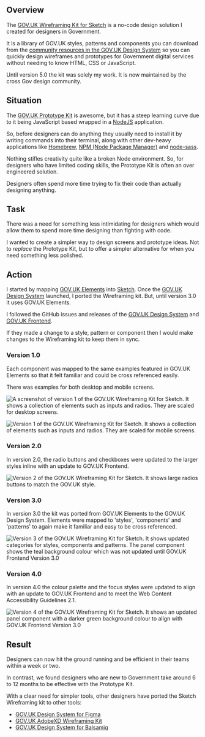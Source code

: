 ## Overview

The [GOV.UK Wireframing Kit for Sketch](https://github.com/dwp/sketch_wireframing_kit) is a no-code design solution I created for designers in Government. 

It is a library of GOV.UK styles, patterns and components you can download from the [community resources in the GOV.UK Design System](https://design-system.service.gov.uk/community/resources-and-tools/#create-prototypes-and-wireframes) so you can quickly design wireframes and prototypes for Government digital services without needing to know HTML, CSS or JavaScript.

Until version 5.0 the kit was solely my work. It is now maintained by the cross Gov design community.

## Situation

The [GOV.UK Prototype Kit](https://govuk-prototype-kit.herokuapp.com/docs) is awesome, but it has a steep learning curve due to it being JavaScript based wrapped in a [NodeJS](https://nodejs.org/en/) application. 

So, before designers can do anything they usually need to install it by writing commands into their terminal, along with other dev-heavy applications like [Homebrew](https://brew.sh/), [NPM (Node Package Manager)](https://www.npmjs.com/package/node-sass) and [node-sass](https://www.npmjs.com/package/node-sass).

Nothing stifles creativity quite like a broken Node environment. So, for designers who have limited coding skills, the Prototype Kit is often an over engineered solution. 

Designers often spend more time trying to fix their code than actually designing anything.

## Task

There was a need for something less intimidating for designers which would allow them to spend more time designing than fighting with code.

I wanted to create a simpler way to design screens and prototype ideas. Not to *replace* the Prototype Kit, but to offer a simpler alternative for when you need something less polished.

## Action

I started by mapping [GOV.UK Elements](https://govuk-elements.herokuapp.com/) into [Sketch](https://www.sketch.com/). Once the [GOV.UK Design System](https://design-system.service.gov.uk/) launched, I ported the Wireframing kit. But, until version 3.0 it uses GOV.UK Elements.

I followed the GitHub issues and releases of the [GOV.UK Design System](https://design-system.service.gov.uk/) and [GOV.UK Frontend](https://frontend.design-system.service.gov.uk/).

If they made a change to a style, pattern or component then I would make changes to the Wireframing kit to keep them in sync.

### Version 1.0

Each component was mapped to the same examples featured in GOV.UK Elements so that it felt familiar and could be cross referenced easily.

There was examples for both desktop and mobile screens.

![A screenshot of version 1 of the GOV.UK Wireframing Kit for Sketch. It shows a collection of elements such as inputs and radios. They are scaled for desktop screens.](/images/work/wireframing-kit-v1-desktop.jpg)

![Version 1 of the GOV.UK Wireframing Kit for Sketch. It shows a collection of elements such as inputs and radios. They are scaled for mobile screens.](/images/work/wireframing-kit-v1-mobile.jpg)

### Version 2.0

In version 2.0, the radio buttons and checkboxes were updated to the larger styles inline with an update to GOV.UK Frontend.

![Version 2 of the GOV.UK Wireframing Kit for Sketch. It shows large radios buttons to match the GOV.UK style.](/images/work/wireframing-kit-v2.jpg)

### Version 3.0

In version 3.0 the kit was ported from GOV.UK Elements to the GOV.UK Design System. Elements were mapped to 'styles', 'components' and 'patterns' to again make it familiar and easy to be cross referenced.

![Version 3 of the GOV.UK Wireframing Kit for Sketch. It shows updated categories for styles, components and patterns. The panel component shows the teal background colour which was not updated until GOV.UK Frontend Version 3.0](/images/work/wireframing-kit-v3.jpg)

### Version 4.0

In version 4.0 the colour palette and the focus styles were updated to align with an update to GOV.UK Frontend and to meet the Web Content Accessibility Guidelines 2.1.

![Version 4 of the GOV.UK Wireframing Kit for Sketch. It shows an updated panel component with a darker green background colour to align with GOV.UK Frontend Version 3.0](/images/work/wireframing-kit-v4.jpg)

## Result

Designers can now hit the ground running and be efficient in their teams within a week or two.

In contrast, we found designers who are new to Government take around 6 to 12 months to be effective with the Prototype Kit.

With a clear need for simpler tools, other designers have ported the Sketch Wireframing kit to other tools:
- [GOV.UK Design System for Figma](https://www.figma.com/community/file/946837271092540314)
- [GOV.UK AdobeXD Wireframing Kit](https://medium.com/hippo-digital/gov-uk-adobexd-wireframing-kit-af5e877343b9)
- [GOV.UK Design System for Balsamiq](https://github.com/enoranidi/govuk-design-system-balsamiq)
